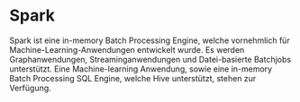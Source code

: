 # Spark

Spark ist eine in-memory Batch Processing Engine, welche vornehmlich für Machine-Learning-Anwendungen entwickelt wurde.
Es werden Graphanwendungen, Streaminganwendungen und Datei-basierte Batchjobs unterstützt.
Eine Machine-learning Anwendung, sowie eine in-memory Batch Processing SQL Engine, welche Hive unterstützt, stehen zur Verfügung.